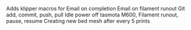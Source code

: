 Adds klipper macros for
  Email on completion
  Email on filament runout
  Git add, commit, push, pull
  Idle power off tasmota
  M600, Filament runout, pause, resume
  Creating new bed mesh after every 5 prints
  
